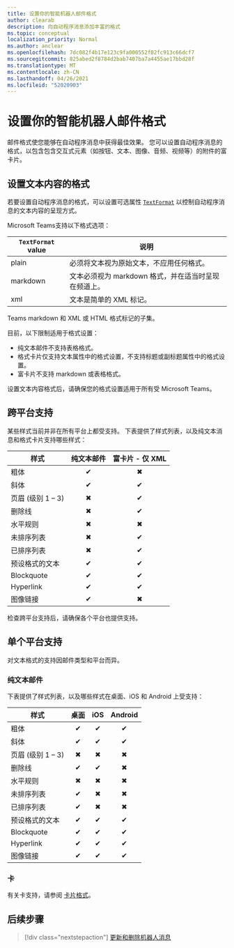 ```yaml
---
title: 设置你的智能机器人邮件格式
author: clearab
description: 向自动程序消息添加丰富的格式
ms.topic: conceptual
localization_priority: Normal
ms.author: anclear
ms.openlocfilehash: 7dc082f4b17e123c9fa000552f02fc913c66dcf7
ms.sourcegitcommit: 825abed2f8784d2bab7407ba7a4455ae17bbd28f
ms.translationtype: MT
ms.contentlocale: zh-CN
ms.lasthandoff: 04/26/2021
ms.locfileid: "52020903"
---
```

# <a name="format-your-bot-messages"></a>设置你的智能机器人邮件格式

邮件格式使您能够在自动程序消息中获得最佳效果。 您可以设置自动程序消息的格式，以包含包含交互式元素（如按钮、文本、图像、音频、视频等）的附件的富卡片。

## <a name="format-text-content"></a>设置文本内容的格式

若要设置自动程序消息的格式，可以设置可选属性 [`TextFormat`](/bot-framework/dotnet/bot-builder-dotnet-create-messages#customizing-a-message) 以控制自动程序消息的文本内容的呈现方式。

Microsoft Teams支持以下格式选项：

| `TextFormat` value | 说明 |
| --- | --- |
| plain | 必须将文本视为原始文本，不应用任何格式。|
| markdown | 文本必须视为 markdown 格式，并在适当时呈现在频道上。 |
| xml | 文本是简单的 XML 标记。 |

Teams markdown 和 XML 或 HTML 格式标记的子集。

目前，以下限制适用于格式设置：

* 纯文本邮件不支持表格格式。
* 格式卡片仅支持文本属性中的格式设置，不支持标题或副标题属性中的格式设置。
* 富卡片不支持 markdown 或表格格式。

设置文本内容格式后，请确保您的格式设置适用于所有受 Microsoft Teams。

## <a name="cross-platform-support"></a>跨平台支持

某些样式当前并非在所有平台上都受支持。 下表提供了样式列表，以及纯文本消息和格式卡片支持哪些样式：

| 样式                     | 纯文本邮件 | 富卡片 - 仅 XML |
| ---                       | :---: | :---: |
| 粗体                      | ✔ | ✖ |
| 斜体                    | ✔ | ✔ |
| 页眉 (级别 1 &ndash; 3)  | ✖ | ✔ |
| 删除线             | ✖ | ✔ |
| 水平规则           | ✖ | ✖ |
| 未排序列表            | ✖ | ✔ |
| 已排序列表              | ✖ | ✔ |
| 预设格式的文本         | ✔ | ✔ |
| Blockquote                | ✔ | ✔ |
| Hyperlink                 | ✔ | ✔ |
| 图像链接                | ✔ | ✖ |

检查跨平台支持后，请确保各个平台也提供支持。

## <a name="support-by-individual-platform"></a>单个平台支持

对文本格式的支持因邮件类型和平台而异。

### <a name="text-only-messages"></a>纯文本邮件

下表提供了样式列表，以及哪些样式在桌面、iOS 和 Android 上受支持：

| 样式                     | 桌面 | iOS | Android |
| ---                       | :---: | :---: | :---: |
| 粗体                      | ✔ | ✔ | ✔ |
| 斜体                    | ✔ | ✔ | ✔ |
| 页眉 (级别 1 &ndash; 3)  | ✖ | ✖ | ✖ |
| 删除线             | ✔ | ✔ | ✖ |
| 水平规则           | ✖ | ✖ | ✖ |
| 未排序列表            | ✔ | ✖ | ✖ |
| 已排序列表              | ✔ | ✖ | ✖ |
| 预设格式的文本         | ✔ | ✔ | ✔ |
| Blockquote                | ✔ | ✔ | ✔ |
| Hyperlink                 | ✔ | ✔ | ✔ |
| 图像链接                | ✔ | ✔ | ✔ |

### <a name="cards"></a>卡

有关卡支持，请参阅 [卡片格式](~/task-modules-and-cards/cards/cards-format.md)。

## <a name="next-step"></a>后续步骤

> [!div class="nextstepaction"]
> [更新和删除机器人消息](~/bots/how-to/update-and-delete-bot-messages.md)
